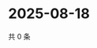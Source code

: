# 2025-08-18

共 0 条

<!-- BEGIN ZHIHUQUESTIONS -->
<!-- 最后更新时间 Mon Aug 18 2025 09:01:15 GMT+0800 (China Standard Time) -->

<!-- END ZHIHUQUESTIONS -->
